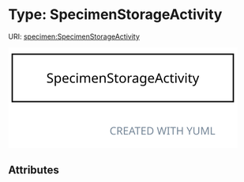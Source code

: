 
# Type: SpecimenStorageActivity




URI: [specimen:SpecimenStorageActivity](https://ccdh.org/specimen/SpecimenStorageActivity)


![img](images/SpecimenStorageActivity.svg)

## Attributes

